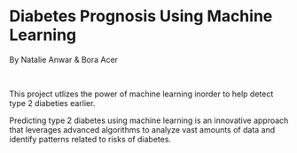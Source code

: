 # Diabetes Prognosis Using Machine Learning
By Natalie Anwar & Bora Acer

<br>

This project utlizes the power of machine learning inorder to help detect type 2 diabeties earlier. 

Predicting type 2 diabetes using machine learning is an innovative approach that leverages advanced algorithms to analyze vast amounts of data and identify patterns related to risks of diabetes.

